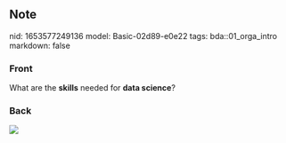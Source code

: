 ## Note
nid: 1653577249136
model: Basic-02d89-e0e22
tags: bda::01_orga_intro
markdown: false

### Front
What are the <b>skills</b> needed for <b>data science</b>?

### Back
<img src="paste-fa9740e067ef5a0e38036045522bc1a75eff3c29.jpg">

